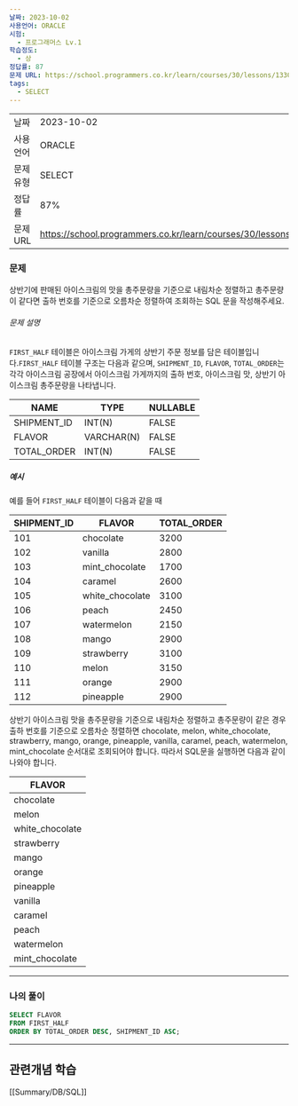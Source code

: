 ```yaml
---
날짜: 2023-10-02
사용언어: ORACLE
시험:
  - 프로그래머스 Lv.1
학습정도:
  - 상
정답률: 87
문제 URL: https://school.programmers.co.kr/learn/courses/30/lessons/133024
tags:
  - SELECT
---
```

|        |                                                                  |
| ------ | ---------------------------------------------------------------- |
| 날짜     | 2023-10-02                                                       |
| 사용 언어  | ORACLE                                                           |
| 문제 유형  | SELECT                                                           |
| 정답률    | 87%                                                              |
| 문제 URL | https://school.programmers.co.kr/learn/courses/30/lessons/133024 |

### 문제

상반기에 판매된 아이스크림의 맛을 총주문량을 기준으로 내림차순 정렬하고 총주문량이 같다면 출하 번호를 기준으로 오름차순 정렬하여 조회하는 SQL 문을 작성해주세요.

###### 문제 설명

`FIRST_HALF` 테이블은 아이스크림 가게의 상반기 주문 정보를 담은 테이블입니다.`FIRST_HALF` 테이블 구조는 다음과 같으며, `SHIPMENT_ID`, `FLAVOR`, `TOTAL_ORDER`는 각각 아이스크림 공장에서 아이스크림 가게까지의 출하 번호, 아이스크림 맛, 상반기 아이스크림 총주문량을 나타냅니다.

|NAME|TYPE|NULLABLE|
|---|---|---|
|SHIPMENT_ID|INT(N)|FALSE|
|FLAVOR|VARCHAR(N)|FALSE|
|TOTAL_ORDER|INT(N)|FALSE|

##### 예시

예를 들어 `FIRST_HALF` 테이블이 다음과 같을 때

|SHIPMENT_ID|FLAVOR|TOTAL_ORDER|
|---|---|---|
|101|chocolate|3200|
|102|vanilla|2800|
|103|mint_chocolate|1700|
|104|caramel|2600|
|105|white_chocolate|3100|
|106|peach|2450|
|107|watermelon|2150|
|108|mango|2900|
|109|strawberry|3100|
|110|melon|3150|
|111|orange|2900|
|112|pineapple|2900|

상반기 아이스크림 맛을 총주문량을 기준으로 내림차순 정렬하고 총주문량이 같은 경우 출하 번호를 기준으로 오름차순 정렬하면 chocolate, melon, white_chocolate, strawberry, mango, orange, pineapple, vanilla, caramel, peach, watermelon, mint_chocolate 순서대로 조회되어야 합니다. 따라서 SQL문을 실행하면 다음과 같이 나와야 합니다.

|FLAVOR|
|---|
|chocolate|
|melon|
|white_chocolate|
|strawberry|
|mango|
|orange|
|pineapple|
|vanilla|
|caramel|
|peach|
|watermelon|
|mint_chocolate|

---
### 나의 풀이

```sql
SELECT FLAVOR
FROM FIRST_HALF
ORDER BY TOTAL_ORDER DESC, SHIPMENT_ID ASC;
```

---
## 관련개념 학습

[[Summary/DB/SQL]]